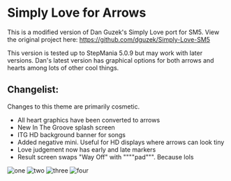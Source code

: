 Simply Love for Arrows
======================

This is a modified version of Dan Guzek's Simply Love port for SM5. View the original project here: https://github.com/dguzek/Simply-Love-SM5

This version is tested up to StepMania 5.0.9 but may work with later versions. Dan's latest version has graphical options for both arrows and hearts among lots of other cool things. 

Changelist:
-----

Changes to this theme are primarily cosmetic.

* All heart graphics have been converted to arrows
* New In The Groove splash screen
* ITG HD background banner for songs
* Added negative mini. Useful for HD displays where arrows can look tiny
* Love judgement now has early and late markers
* Result screen swaps "Way Off" with """"pad""". Because lols

![one](http://i.imgur.com/c1GzvKX.jpg)
![two](http://i.imgur.com/fZJckXm.jpg)
![three](http://i.imgur.com/WlXqJrB.jpg)
![four](http://i.imgur.com/SWEba7D.jpg)
